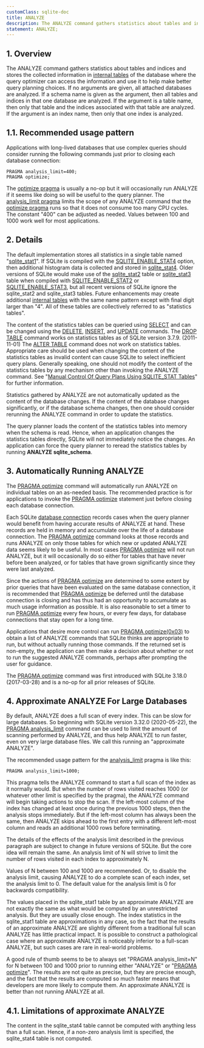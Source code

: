 ```yaml
---
customClass: sqlite-doc
title: ANALYZE
description: The ANALYZE command gathers statistics about tables and indices and stores the collected information in internal tables.
statement: ANALYZE;
---
```


## 1. Overview

<!-- do-not-touch-svg-import: 'analyze.svg' -->

The ANALYZE command gathers statistics about tables and indices and
stores the collected information in
<a href="https://www.sqlite.org/fileformat2.html#intschema"
target="_blank">internal tables</a> of the database where the query
optimizer can access the information and use it to help make better
query planning choices. If no arguments are given, all attached
databases are analyzed. If a schema name is given as the argument, then
all tables and indices in that one database are analyzed. If the
argument is a table name, then only that table and the indices
associated with that table are analyzed. If the argument is an index
name, then only that one index is analyzed.

<span id="req"></span>

## 1.1. Recommended usage pattern

Applications with long-lived databases that use complex queries should
consider running the following commands just prior to closing each
database connection:

<div class="codeblock">

    PRAGMA analysis_limit=400;
    PRAGMA optimize;

</div>

The <a href="https://www.sqlite.org/pragma.html#pragma_optimize"
target="_blank">optimize pragma</a> is usually a no-op but it will
occasionally run ANALYZE if it seems like doing so will be useful to the
query planner. The
<a href="https://www.sqlite.org/pragma.html#pragma_analysis_limit"
target="_blank">analysis_limit pragma</a> limits the scope of any
ANALYZE command that the
<a href="https://www.sqlite.org/pragma.html#pragma_optimize"
target="_blank">optimize pragma</a> runs so that it does not consume too
many CPU cycles. The constant "400" can be adjusted as needed. Values
between 100 and 1000 work well for most applications.

## 2. Details

The default implementation stores all statistics in a single table named
"<a href="https://www.sqlite.org/fileformat2.html#stat1tab"
target="_blank">sqlite_stat1</a>". If SQLite is compiled with the
<a href="https://www.sqlite.org/compile.html#enable_stat4"
target="_blank">SQLITE_ENABLE_STAT4</a> option, then additional
histogram data is collected and stored in
<a href="https://www.sqlite.org/fileformat2.html#stat4tab"
target="_blank">sqlite_stat4</a>. Older versions of SQLite would make
use of the <a href="https://www.sqlite.org/fileformat2.html#stat2tab"
target="_blank">sqlite_stat2</a> table or
<a href="https://www.sqlite.org/fileformat2.html#stat3tab"
target="_blank">sqlite_stat3</a> table when compiled with
<a href="https://www.sqlite.org/compile.html#enable_stat2"
target="_blank">SQLITE_ENABLE_STAT2</a> or
<a href="https://www.sqlite.org/compile.html#enable_stat3"
target="_blank">SQLITE_ENABLE_STAT3</a>, but all recent versions of
SQLite ignore the sqlite_stat2 and sqlite_stat3 tables. Future
enhancements may create additional
<a href="https://www.sqlite.org/fileformat2.html#intschema"
target="_blank">internal tables</a> with the same name pattern except
with final digit larger than "4". All of these tables are collectively
referred to as "statistics tables".

The content of the statistics tables can be queried using
[SELECT](lang_select) and can be changed using the
[DELETE](lang_delete), [INSERT](lang_insert), and [UPDATE](lang_update)
commands. The [DROP TABLE](lang_droptable) command works on statistics
tables as of SQLite version 3.7.9. (2011-11-01) The [ALTER
TABLE](lang_altertable) command does not work on statistics tables.
Appropriate care should be used when changing the content of the
statistics tables as invalid content can cause SQLite to select
inefficient query plans. Generally speaking, one should not modify the
content of the statistics tables by any mechanism other than invoking
the ANALYZE command. See
"<a href="https://www.sqlite.org/optoverview.html#manctrl"
target="_blank">Manual Control Of Query Plans Using SQLITE_STAT
Tables</a>" for further information.

Statistics gathered by ANALYZE are not automatically updated as the
content of the database changes. If the content of the database changes
significantly, or if the database schema changes, then one should
consider rerunning the ANALYZE command in order to update the
statistics.

The query planner loads the content of the statistics tables into memory
when the schema is read. Hence, when an application changes the
statistics tables directly, SQLite will not immediately notice the
changes. An application can force the query planner to reread the
statistics tables by running **ANALYZE sqlite_schema**.

<span id="autoanalyze"></span>

## 3. Automatically Running ANALYZE

The <a href="https://www.sqlite.org/pragma.html#pragma_optimize"
target="_blank">PRAGMA optimize</a> command will automatically run
ANALYZE on individual tables on an as-needed basis. The recommended
practice is for applications to invoke the
<a href="https://www.sqlite.org/pragma.html#pragma_optimize"
target="_blank">PRAGMA optimize</a> statement just before closing each
database connection.

Each SQLite <a href="https://www.sqlite.org/c3ref/sqlite3.html"
target="_blank">database connection</a> records cases when the query
planner would benefit from having accurate results of ANALYZE at hand.
These records are held in memory and accumulate over the life of a
database connection. The
<a href="https://www.sqlite.org/pragma.html#pragma_optimize"
target="_blank">PRAGMA optimize</a> command looks at those records and
runs ANALYZE on only those tables for which new or updated ANALYZE data
seems likely to be useful. In most cases
<a href="https://www.sqlite.org/pragma.html#pragma_optimize"
target="_blank">PRAGMA optimize</a> will not run ANALYZE, but it will
occasionally do so either for tables that have never before been
analyzed, or for tables that have grown significantly since they were
last analyzed.

Since the actions of
<a href="https://www.sqlite.org/pragma.html#pragma_optimize"
target="_blank">PRAGMA optimize</a> are determined to some extent by
prior queries that have been evaluated on the same database connection,
it is recommended that
<a href="https://www.sqlite.org/pragma.html#pragma_optimize"
target="_blank">PRAGMA optimize</a> be deferred until the database
connection is closing and has thus had an opportunity to accumulate as
much usage information as possible. It is also reasonable to set a timer
to run <a href="https://www.sqlite.org/pragma.html#pragma_optimize"
target="_blank">PRAGMA optimize</a> every few hours, or every few days,
for database connections that stay open for a long time.

Applications that desire more control can run
<a href="https://www.sqlite.org/pragma.html#pragma_optimize"
target="_blank">PRAGMA optimize(0x03)</a> to obtain a list of ANALYZE
commands that SQLite thinks are appropriate to run, but without actually
running those commands. If the returned set is non-empty, the
application can then make a decision about whether or not to run the
suggested ANALYZE commands, perhaps after prompting the user for
guidance.

The <a href="https://www.sqlite.org/pragma.html#pragma_optimize"
target="_blank">PRAGMA optimize</a> command was first introduced with
SQLite 3.18.0 (2017-03-28) and is a no-op for all prior releases of
SQLite.

<span id="approx"></span>

## 4. Approximate ANALYZE For Large Databases

By default, ANALYZE does a full scan of every index. This can be slow
for large databases. So beginning with SQLite version 3.32.0
(2020-05-22), the
<a href="https://www.sqlite.org/pragma.html#pragma_analysis_limit"
target="_blank">PRAGMA analysis_limit</a> command can be used to limit
the amount of scanning performed by ANALYZE, and thus help ANALYZE to
run faster, even on very large database files. We call this running an
"approximate ANALYZE".

The recommended usage pattern for the
<a href="https://www.sqlite.org/pragma.html#pragma_analysis_limit"
target="_blank">analysis_limit</a> pragma is like this:

<div class="codeblock">

    PRAGMA analysis_limit=1000;

</div>

This pragma tells the ANALYZE command to start a full scan of the index
as it normally would. But when the number of rows visited reaches 1000
(or whatever other limit is specified by the pragma), the ANALYZE
command will begin taking actions to stop the scan. If the left-most
column of the index has changed at least once during the previous 1000
steps, then the analysis stops immediately. But if the left-most column
has always been the same, then ANALYZE skips ahead to the first entry
with a different left-most column and reads an additional 1000 rows
before terminating.

The details of the effects of the analysis limit described in the
previous paragraph are subject to change in future versions of SQLite.
But the core idea will remain the same. An analysis limit of N will
strive to limit the number of rows visited in each index to
approximately N.

Values of N between 100 and 1000 are recommended. Or, to disable the
analysis limit, causing ANALYZE to do a complete scan of each index, set
the analysis limit to 0. The default value for the analysis limit is 0
for backwards compatibility.

The values placed in the sqlite_stat1 table by an approximate ANALYZE
are not exactly the same as what would be computed by an unrestricted
analysis. But they are usually close enough. The index statistics in the
sqlite_stat1 table are approximations in any case, so the fact that the
results of an approximate ANALYZE are slightly different from a
traditional full scan ANALYZE has little practical impact. It is
possible to construct a pathological case where an approximate ANALYZE
is noticeably inferior to a full-scan ANALYZE, but such cases are rare
in real-world problems.

A good rule of thumb seems to be to always set "PRAGMA analysis_limit=N"
for N between 100 and 1000 prior to running either "ANALYZE" or
"<a href="https://www.sqlite.org/pragma.html#pragma_optimize"
target="_blank">PRAGMA optimize</a>". The results are not quite as
precise, but they are precise enough, and the fact that the results are
computed so much faster means that developers are more likely to compute
them. An approximate ANALYZE is better than not running ANALYZE at all.

## 4.1. Limitations of approximate ANALYZE

The content in the sqlite_stat4 table cannot be computed with anything
less than a full scan. Hence, if a non-zero analysis limit is specified,
the sqlite_stat4 table is not computed.
